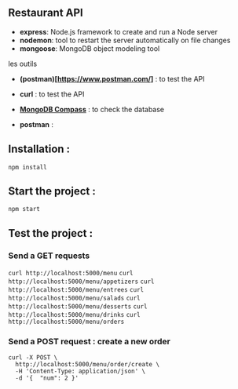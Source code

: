 ## Restaurant API

- **express**: Node.js framework to create and run a Node server
- **nodemon**: tool to restart the server automatically on file changes
- **mongoose**: MongoDB object modeling tool

les outils

- **(postman)[https://www.postman.com/]** : to test the API
- **curl** : to test the API
- **[MongoDB Compass](https://cloud.mongodb.com/v2/64b917401dc5d758befbbec6#/clusters)** : to check the database

- **postman** :

## Installation :

`npm install`

## Start the project :

`npm start`

## Test the project :

### Send a GET requests

`curl http://localhost:5000/menu`
`curl http://localhost:5000/menu/appetizers`
`curl http://localhost:5000/menu/entrees`
`curl http://localhost:5000/menu/salads`
`curl http://localhost:5000/menu/desserts`
`curl http://localhost:5000/menu/drinks`
`curl http://localhost:5000/menu/orders`

### Send a POST request : create a new order

```
curl -X POST \
  http://localhost:5000/menu/order/create \
  -H 'Content-Type: application/json' \
  -d '{  "num": 2 }'
```

